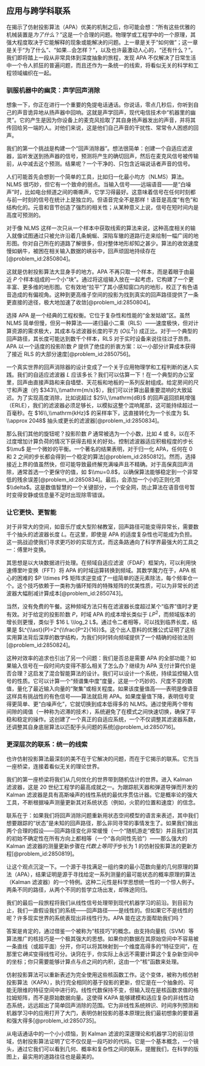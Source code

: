 ## 应用与跨学科联系

在揭示了仿射投影算法（APA）优美的机制之后，你可能会想：“所有这些优雅的机械装置是*为了什么*？”这是一个合理的问题。物理学或工程学中的一个原理，其强大程度取决于它能解释的现象或能解决的问题。上一章是关于“如何做”；这一章是关于“为了什么”、“如果...会怎样？”，以及也许最激动人心的，“还有什么？”。我们即将踏上一段从非常具体到深度抽象的旅程，发现 APA 不仅解决了日常生活中一个令人抓狂的普遍问题，而且还作为一条统一的线索，将看似无关的科学和工程领域编织在一起。

### 驯服机器中的幽灵：声学回声消除

想象一下，你正在进行一个重要的免提电话通话。你说话，零点几秒后，你听到自己的声音诡异地从扬声器中回响。这就是声学回声，现代电信技术中“机器里的幽灵”。它的产生是因为你设备上的麦克风拾取了其自身扬声器发出的声音，并将其传回给另一端的人。对他们来说，这是他们自己声音的干扰性、常常令人困惑的回声。

我们的第一个挑战是构建一个“回声消除器”。想法很简单：创建一个自适应滤波器，监听发送到扬声器的信号，预测将产生的确切回声，然后在麦克风信号被传输前，从中减去这个预测。结果呢？一个干净的、只包含近端说话者声音的信号。

人们可能首先会想到一个简单的工具，比如归一化最小均方（NLMS）算法。NLMS 很巧妙，但它有一个致命的弱点。当输入信号——远端语音——是“白噪声”时，比如电台频道之间的嘶嘶声，它学习得最好。这意味着信号在任何时刻都与前一时刻的信号在统计上是独立的。但语音完全不是那样！语音是高度“有色”和结构化的。元音和音节创造了强烈的相关性；从某种意义上说，信号在短时间内是高度可预测的。

对于像 NLMS 这样一次只从一个样本中获取线索的算法来说，这种高度相关的输入就像试图通过只被允许沿着几条蜿蜒、深陷车辙的道路行走来绘制一幅广阔的地形图。你对自己所在的道路了解很多，但对整体地形却知之甚少。算法的收敛速度慢如蜗牛，被困在相关输入数据的峡谷中，回声顽固地持续存在[@problem_id:2850804]。

这就是仿射投影算法大显身手的地方。APA 不再只取一个样本，而是着眼于由最近 $P$ 个样本组成的一个小“块”。通过将这组输入放在一起考虑，它构建了一个更丰富、更多维的地形图。它有效地“拉平”了其小感知窗口内的地形，校正了有色语音造成的有偏视角。这种到更高维子空间的投影为找到真实的回声路径提供了一条更直接的途径，极大地加速了收敛[@problem_id:2850804]。

选择 APA 是一个经典的工程权衡。它位于复杂性和性能的“金发姑娘”区。虽然 NLMS 简单但慢，但另一种算法——递归最小二乘（RLS）——速度极快，但对计算资源的需求极大，其成本与滤波器长度的平方 ($O(L^2)$) 成正比。对于一个典型的回声路径，其长度可能达到数千个样本，RLS 对于实时设备来说往往过于昂贵。APA 以一个适度的投影阶数 $P$ 提供了绝佳的折衷方案：以一小部分计算成本获得了接近 RLS 的大部分速度[@problem_id:2850756]。

一个真实世界的回声消除器的设计变成了一个关于应用物理学和工程判断的迷人实践。我们的自适应滤波器 $L$ 应该多长？我们可以估算一下！在一个典型的办公室里，回声由直接声路和来自墙壁、天花板和地板的一系列反射组成。给定房间的尺寸和声速（约 $343\\,\\mathrm{m/s}$），我们可以计算出最重要混响的大致延迟。为了实现高度消除，比如说超过 $25\\,\\mathrm{dB}$ 的回声返回损耗增强（ERLE），我们的滤波器必须足够长，以模拟这整个混响尾部，这可能持续超过一百毫秒。在 $16\\,\\mathrm{kHz}$ 的采样率下，这直接转化为一个长度为 $L \\approx 2048$ 抽头或更长的滤波器[@problem_id:2850834]。

那么我们其他的旋钮呢？投影阶数 $P$ 通常被选为一个小数，比如 $4$ 或 $8$，以在不过度增加计算负荷的情况下获得去相关的好处。控制滤波器适应积极程度的步长 $\\mu$ 是一个微妙的平衡。一个著名的结果表明，对于归一化 APA，任何在 $0$ 和 $2$ 之间的步长都会得到一个稳定的算法[@problem_id:2850812]。然而，选择接近上界的值虽然快，但可能导致最终解充满噪声且不精确。对于高保真回声消除，通常首选一个更保守的值，如 $\\mu=0.8$，以确保算法能够稳定到一个非常低的残余误差[@problem_id:2850834]。最后，会添加一个小的正则化项 $\\delta$。这是数值智慧的一个关键部分，一个安全网，防止算法在语音信号暂时变得安静或信息量不足时出现除零错误。

### 让它更快、更智能

对于非常大的空间，如音乐厅或大型阶梯教室，回声路径可能变得异常长，需要数千个抽头的滤波器长度 $L$。在这里，即使是 APA 的适度复杂性也可能成为负担。这一挑战迫使我们寻求更巧妙的实现方式，而这条路通向了科学界最强大的工具之一：傅里叶变换。

其思想是以大块数据进行处理。在频域自适应滤波（FDAF）框架内，可以利用快速傅里叶变换（FFT）将 APA 的时域运算转换到频域。其数学魔力在于，APA 核心的困难的 $P \\times P$ 矩阵求逆变成了一组简单的逐元素除法，每个频率仓一个。这个技巧依赖于一类称为循环矩阵的特殊矩阵的优美性质，可以为非常长的滤波器大幅削减计算成本[@problem_id:2850743]。

当然，没有免费的午餐。这种频域方法只有在滤波器长度超过某个“临界”值时才更有效。对于给定的投影阶数 $P$，时域 APA 的成本增长类似于 $L P^2$，而频域版本的增长则更慢，类似于 $16 L \\log_2 L$。通过令二者相等，可以找到临界长度，结果是 $L^{\\ast}(P)=2^{\\frac{P^2}{16}}$。这个出人意料的优雅公式证明了这些实用算法背后深厚的数学结构，为我们何时转向频域提供了一个精确的经验法则[@problem_id:2850824]。

这种对效率的追求也引出了另一个问题：我们是否总是需要 APA 的全部功能？如果输入信号在一段时间内变得不那么相关了怎么办？继续为 APA 支付计算代价是否合理？这启发了混合智能算法的设计。我们可以设计一个系统，持续监控输入信号的性质。它可以计算一个“频谱集中度”度量，这是一个巧妙的、尺度不变的数值，量化了最近输入向量的“聚集”或相关程度。如果该度量值高——表明是像语音这样具有挑战性的有色信号——算法就启用 APA。如果度量值下降，表明信号变得更简单、更“白噪声化”，它就切换到成本低得多的 NLMS。通过使用两个带有间隙的阈值（一种称为迟滞的技术），系统避免了在模式之间快速切换，确保了平稳和稳定的操作。这创建了一个真正的自适应系统，一个不仅调整其滤波器系数，还调整其自身底层算法以匹配手头问题的系统[@problem_id:2850716]。

### 更深层次的联系：统一的线索

也许仿射投影算法最深刻的美不在于它解决的问题，而在于它揭示的联系。它充当一座桥梁，连接着看似无关的理论世界。

我们的第一座桥梁将我们从几何优化的世界带到随机估计的世界。进入 Kalman 滤波器，这是 20 世纪工程学的最高成就之一。为跟踪航天器和弹道导弹而开发的 Kalman 滤波器是具有高斯噪声的线性系统的最优序贯估计器。它是概率论的强大工具，不断根据噪声测量更新其对系统状态（例如，火箭的位置和速度）的信念。

联系在于：如果我们将回声消除问题重新用状态空间模型的语言来表述，其中我们想要跟踪的“状态”是未知的回声路径，那么非同寻常的事情发生了。如果我们做出两个合理的假设——回声路径变化非常缓慢（一个“随机游走”模型）并且我们对其的初始不确定性在所有方向上都相等（一个“各向同性先验”）——那么强大的 Kalman 滤波器的测量更新步骤在*代数上等同于*步长为 1 的仿射投影算法的更新方程[@problem_id:2850819]。

让这个观点沉淀一下。一个源于寻找满足一组约束的最小范数向量的几何原理的算法（APA），结果证明是源于寻找给定一系列测量的最可能状态的概率原理的算法（Kalman 滤波器）的一个特例。这种二元性是科学思想统一性的一个惊人例子。两条不同的路径，从两个不同的哲学立场出发，却殊途同归。

我们的最后一段旅程将我们从线性信号处理带到现代机器学习的前沿。到目前为止，我们一直假设我们的系统——回声路径——是线性的。但如果它不是线性的呢？许多现实世界的系统表现出非线性行为。APA 能在这方面帮助我们吗？

答案是肯定的，通过借鉴一个被称为“核技巧”的概念。由支持向量机（SVM）等算法推广的核技巧是一个极其强大的思想。如果你的数据在其原始空间中不容易被一条直线（或超平面）分开，你可以将其映射到一个维度高得多的“特征空间”，在那里它*确实*变得线性可分。诀窍在于，你实际上永远不需要计算这个复杂新空间中的坐标；你只需要能够计算点与点之间的内积，这由一个“核”函数来处理。

仿射投影算法可以重新表述为完全使用这些核函数工作。这个变体，被称为核仿射投影算法（KAPA），执行完全相同的基于投影的更新，但它是在一个抽象的、可能无限维的特征空间中进行的。线性代数保持不变，但输入现在是核函数求值的格拉姆矩阵，而不是原始数据向量。这使得 KAPA 能够建模和适应复杂的非线性动态系统，远远超出了简单回声消除的范围。它为非线性系统辨识、时间序列预测和机器学习中的应用打开了大门，表明仿射投影的基本原理比我们最初想象的要普遍和强大得多[@problem_id:2850735]。

从电话通话中的一个小小烦恼，到 Kalman 滤波的深邃理论和机器学习的前沿领域，仿射投影算法证明了它不仅仅是一段巧妙的代码。它是一个基本概念，一个镜头，通过它我们可以看到几何、概率和复杂性之间的联系，提醒我们，在科学的版图上，最实用的道路往往也是最美的。